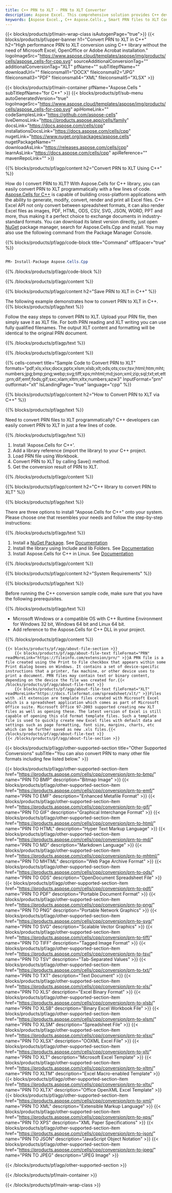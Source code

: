 ```yaml
---
title: C++ PRN to XLT - PRN to XLT Converter
description: Aspose Excel. This comprehensive solution provides C++ developers with a fully integrated approach to convert PRN to XLT format, enabling seamless saving of PRN data into XLT format using the Aspose.Cells library, all through efficient and customizable C++ code.
keywords: [Aspose Excel., C++ Aspose.Cells., Smart PRN files to XLT Converter for C++., Convert PRN to XLT in C++., PRN files to XLT Conversion in C++., Leverage intelligent data processing to automatically parse and save PRN into XLT format with high fidelity and code efficiency]
---
```


{{< blocks/products/pf/main-wrap-class isAutogenPage="true">}}
{{< blocks/products/pf/upper-banner h1="Convert PRN to XLT in C++" h2="High performance PRN to XLT conversion using C++ library without the need of Microsoft Excel, OpenOffice or Adobe Acrobat installation." logoImageSrc="https://www.aspose.cloud/templates/aspose/img/products/cells/aspose_cells-for-cpp.svg" sourceAdditionalConversionTag="" additionalConversionTag="XLT" pfName="" subTitlepfName="" downloadUrl="" fileiconsmall1="DOCX" fileiconsmall2="JPG" fileiconsmall3="PDF" fileiconsmall4="XML" fileiconsmall5="XLSX" >}}

{{< blocks/products/pf/main-container pfName="Aspose.Cells " subTitlepfName="for C++" >}}
{{< blocks/products/pf/sub-menu autoGeneratedVersion="true" logoImageSrc="https://www.aspose.cloud/templates/aspose/img/products/cells/aspose_cells-for-cpp.svg" apiHomeLink="" codeSamplesLink="https://github.com/aspose-cells" liveDemosLink="https://products.aspose.app/cells/family" docsLink="https://docs.aspose.com/cells/cpp" installationsDocsLink="https://docs.aspose.com/cells/cpp" nugetLink="https://www.nuget.org/packages/aspose.cells" nugetPackageName="" downloadAsLink="https://releases.aspose.com/cells/cpp" learnAsLink="https://docs.aspose.com/cells/cpp" apiReference="" mavenRepoLink="" >}}


{{% blocks/products/pf/agp/content h2="Convert PRN to XLT Using C++" %}}

How do I convert PRN to XLT? With Aspose.Cells for C++ library, you can easily convert PRN to XLT programmatically with  a few lines of code. [Aspose.Cells for C++](https://products.aspose.com/cells/cpp) is capable of building cross-platform applications with the ability to generate, modify, convert, render and print all Excel files. C++ Excel API not only convert between spreadsheet formats, it can also render Excel files as images, PDF, HTML, ODS, CSV, SVG, JSON, WORD, PPT and more, thus making it a perfect choice to exchange documents in industry-standard formats. You can download its latest version directly, just open [NuGet](https://www.nuget.org/packages/Aspose.Cells.Cpp/) package manager, search for Aspose.Cells.Cpp and install. You may also use the following command from the Package Manager Console.

{{% blocks/products/pf/agp/code-block title="Command" offSpacer="true" %}}

```cs

PM> Install-Package Aspose.Cells.Cpp

```

{{% /blocks/products/pf/agp/code-block %}}

{{% /blocks/products/pf/agp/content %}}

{{% blocks/products/pf/agp/content h2="Save PRN to XLT in C++" %}}

The following example demonstrates how to convert PRN to XLT in C++.
{{% blocks/products/pf/agp/text %}}

Follow the easy steps to convert PRN to XLT. Upload your PRN file, then simply save it as XLT file. For both PRN reading and XLT writing you can use fully qualified filenames. The output XLT content and formatting will be identical to the original PRN document.

{{% /blocks/products/pf/agp/text %}}

{{% /blocks/products/pf/agp/content %}}

{{% cells-convert title="Sample Code to Convert PRN to XLT" formats="pdf;xls;xlsx;docx;pptx;xlsm;xlsb;xlt;ods;ots;csv;tsv;html;htm;mht;numbers;jpg;bmp;png;webp;svg;tiff;xps;mhtml;md;json;xml;zip;sql;txt;et;ett;prn;dif;emf;fods;gif;sxc;xlam;xltm;xltx;numbers;azw3" InputFormat="prn" outformat="xlt" IsLandingPage="true" language="cpp" %}}

{{% blocks/products/pf/agp/content h2="How to Convert PRN to XLT via C++" %}}

{{% blocks/products/pf/agp/text %}}

Need to convert PRN files to XLT programmatically? C++ developers can easily convert PRN to XLT in just a few lines of code.

{{% /blocks/products/pf/agp/text %}}

1.  Install 'Aspose.Cells for C++'.
1.  Add a library reference (import the library) to your C++ project.
1.  Load PRN file using Workbook.
1.  Convert PRN to XLT by calling Save() method.
1.  Get the conversion result of PRN to XLT.

{{% /blocks/products/pf/agp/content %}}

{{% blocks/products/pf/agp/content h2="C++ library to convert PRN to XLT" %}}

{{% blocks/products/pf/agp/text %}}

There are three options to install "Aspose.Cells for C++" onto your system. Please choose one that resembles your needs and follow the step-by-step instructions:

{{% /blocks/products/pf/agp/text %}}

1.  Install a [NuGet Package](https://www.nuget.org/packages/Aspose.Cells.Cpp/). See [Documentation](https://docs.aspose.com/cells/cpp/installation/#using-nuget-package-manager)
1.  Install the library using Include and lib Folders. See [Documentation](https://docs.aspose.com/cells/cpp/installation/#using-include-and-lib-folders)
1.  Install Aspose.Cells for C++ in Linux. See [Documentation](https://docs.aspose.com/cells/cpp/installation/#installing-asposecells-for-c-in-linux)

{{% /blocks/products/pf/agp/content %}}

{{% blocks/products/pf/agp/content h2="System Requirements" %}}

{{% blocks/products/pf/agp/text %}}

 Before running the C++ conversion sample code, make sure that you have the following prerequisites.

{{% /blocks/products/pf/agp/text %}}

- Microsoft Windows or a compatible OS with C++ Runtime Environment for Windows 32 bit, Windows 64 bit and Linux 64 bit.
- Add reference to the Aspose.Cells for C++ DLL in your project.

{{% /blocks/products/pf/agp/content %}}

<!-- aboutfile Starts -->
    {{< blocks/products/pf/agp/about-file-section >}}
        {{< blocks/products/pf/agp/about-file-text fileFormat="PRN" readMoreLink="https://fileinfo.com/extension/prn/" >}}A PRN file is a file created using the Print to File checkbox that appears within some Print dialog boxes on Windows. It contains a set of device-specific instructions that a printer, fax machine, or other device uses to print a document. PRN files may contain text or binary content, depending on the device the file was created for.{{< /blocks/products/pf/agp/about-file-text >}}
        {{< blocks/products/pf/agp/about-file-text fileFormat="XLT" readMoreLink="https://docs.fileformat.com/spreadsheet/xlt/" >}}Files with .xlt extension are template files created with Microsoft Excel which is a spreadsheet application which comes as part of Microsoft Office suite. Microsoft Office 97-2003 supported creating new XLT files as well as opening these. The latest version of Excel is still capable of opening this old format template files. Such a template file is used to quickly create new Excel files with default data and settings such as page formatting, font size, margins, charts, etc which can be further saved as new .xls files.{{< /blocks/products/pf/agp/about-file-text >}}
    {{< /blocks/products/pf/agp/about-file-section >}}
<!-- aboutfile Ends -->

{{< blocks/products/pf/agp/other-supported-section title="Other Supported Conversions" subTitle="You can also convert PRN to many other file formats including few listed below." >}}

{{< blocks/products/pf/agp/other-supported-section-item href="https://products.aspose.com/cells/cpp/conversion/prn-to-bmp/" name="PRN TO BMP" description="Bitmap Image" >}}
{{< blocks/products/pf/agp/other-supported-section-item href="https://products.aspose.com/cells/cpp/conversion/prn-to-emf/" name="PRN TO EMF" description="Enhanced Metafile Format" >}}
{{< blocks/products/pf/agp/other-supported-section-item href="https://products.aspose.com/cells/cpp/conversion/prn-to-gif/" name="PRN TO GIF" description="Graphical Interchange Format" >}}
{{< blocks/products/pf/agp/other-supported-section-item href="https://products.aspose.com/cells/cpp/conversion/prn-to-html/" name="PRN TO HTML" description="Hyper Text Markup Language" >}}
{{< blocks/products/pf/agp/other-supported-section-item href="https://products.aspose.com/cells/cpp/conversion/prn-to-md/" name="PRN TO MD" description="Markdown Language" >}}
{{< blocks/products/pf/agp/other-supported-section-item href="https://products.aspose.com/cells/cpp/conversion/prn-to-mhtml/" name="PRN TO MHTML" description="Web Page Archive Format" >}}
{{< blocks/products/pf/agp/other-supported-section-item href="https://products.aspose.com/cells/cpp/conversion/prn-to-ods/" name="PRN TO ODS" description="OpenDocument Spreadsheet File" >}}
{{< blocks/products/pf/agp/other-supported-section-item href="https://products.aspose.com/cells/cpp/conversion/prn-to-pdf/" name="PRN TO PDF" description="Portable Document Format" >}}
{{< blocks/products/pf/agp/other-supported-section-item href="https://products.aspose.com/cells/cpp/conversion/prn-to-png/" name="PRN TO PNG" description="Portable Network Graphics" >}}
{{< blocks/products/pf/agp/other-supported-section-item href="https://products.aspose.com/cells/cpp/conversion/prn-to-svg/" name="PRN TO SVG" description="Scalable Vector Graphics" >}}
{{< blocks/products/pf/agp/other-supported-section-item href="https://products.aspose.com/cells/cpp/conversion/prn-to-tiff/" name="PRN TO TIFF" description="Tagged Image Format" >}}
{{< blocks/products/pf/agp/other-supported-section-item href="https://products.aspose.com/cells/cpp/conversion/prn-to-tsv/" name="PRN TO TSV" description="Tab-Separated Values" >}}
{{< blocks/products/pf/agp/other-supported-section-item href="https://products.aspose.com/cells/cpp/conversion/prn-to-txt/" name="PRN TO TXT" description="Text Document" >}}
{{< blocks/products/pf/agp/other-supported-section-item href="https://products.aspose.com/cells/cpp/conversion/prn-to-xls/" name="PRN TO XLS" description="Excel Binary Format" >}}
{{< blocks/products/pf/agp/other-supported-section-item href="https://products.aspose.com/cells/cpp/conversion/prn-to-xlsb/" name="PRN TO XLSB" description="Binary Excel Workbook File" >}}
{{< blocks/products/pf/agp/other-supported-section-item href="https://products.aspose.com/cells/cpp/conversion/prn-to-xlsm/" name="PRN TO XLSM" description="Spreadsheet File" >}}
{{< blocks/products/pf/agp/other-supported-section-item href="https://products.aspose.com/cells/cpp/conversion/prn-to-xlsx/" name="PRN TO XLSX" description="OOXML Excel File" >}}
{{< blocks/products/pf/agp/other-supported-section-item href="https://products.aspose.com/cells/cpp/conversion/prn-to-xlt/" name="PRN TO XLT" description="Microsoft Excel Template" >}}
{{< blocks/products/pf/agp/other-supported-section-item href="https://products.aspose.com/cells/cpp/conversion/prn-to-xltm/" name="PRN TO XLTM" description="Excel Macro-enabled Template" >}}
{{< blocks/products/pf/agp/other-supported-section-item href="https://products.aspose.com/cells/cpp/conversion/prn-to-xltx/" name="PRN TO XLTX" description="Office OpenXML Excel Template" >}}
{{< blocks/products/pf/agp/other-supported-section-item href="https://products.aspose.com/cells/cpp/conversion/prn-to-xml/" name="PRN TO XML" description="Extensible Markup Language" >}}
{{< blocks/products/pf/agp/other-supported-section-item href="https://products.aspose.com/cells/cpp/conversion/prn-to-xps/" name="PRN TO XPS" description="XML Paper Specifications" >}}
{{< blocks/products/pf/agp/other-supported-section-item href="https://products.aspose.com/cells/cpp/conversion/prn-to-json/" name="PRN TO JSON" description="JavaScript Object Notation" >}}
{{< blocks/products/pf/agp/other-supported-section-item href="https://products.aspose.com/cells/cpp/conversion/prn-to-jpeg/" name="PRN TO JPEG" description="JPEG Image" >}}

{{< /blocks/products/pf/agp/other-supported-section >}}

{{< /blocks/products/pf/main-container >}}
    
{{< /blocks/products/pf/main-wrap-class >}}
